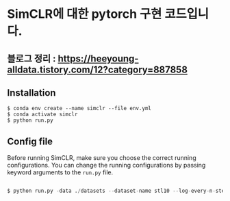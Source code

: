 # SimCLR에 대한 pytorch 구현 코드입니다.

## 블로그 정리 : https://heeyoung-alldata.tistory.com/12?category=887858

## Installation

```
$ conda env create --name simclr --file env.yml
$ conda activate simclr
$ python run.py
```

## Config file

Before running SimCLR, make sure you choose the correct running configurations. You can change the running configurations by passing keyword arguments to the ```run.py``` file.

```python

$ python run.py -data ./datasets --dataset-name stl10 --log-every-n-steps 100 --epochs 100 
